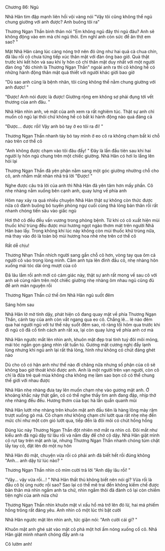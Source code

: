 




Chương 86: Ngủ


Nhã Hân tim đập mạnh liên hồi vội vàng nói "Vậy tôi cũng không thể ngủ chung giường với anh được? Anh buông tôi ra"

Thương Ngạn Thần bình thản nói "Em không ngủ đây thì ngủ đâu? Anh sẽ không động vào em mà chỉ ngủ thôi. Em nghĩ anh còn sức để ăn thịt em sao? "

Mặt Nhã Hân càng lúc càng nóng trở nên đỏ ửng như hai quả cà chua chín, đã lâu rồi cô chưa từng tiếp xúc thân mật với đàn ông bao giờ. Quả thật trước khi kết hôn và sau khi ly hôn cô chỉ thân mật duy nhất với một người đàn ông "đó chính là Thương Ngạn Thần" ngoài anh ra thì cô không hề có những hành động thân mật quá thiết với người khác giới bao giờ

"Dù sao anh cũng là bệnh nhân, tôi cũng không thể nằm chung giường với anh được! "

"Được! Anh nói được là được! Giường rộng em không sợ phải đụng tới vết thương của anh đâu. "

Nhã Hân nhìn anh, vẻ mặt của anh xem ra rất nghiêm túc. Thật sự anh chỉ muốn cô ngủ lại thôi chứ không hề có bất kì hành động nào quá đáng cả

"Được... được rồi! Vậy anh bỏ tay ở eo tôi ra đi! "

Thương Ngạn Thần nhanh táy bỏ tay mình ở eo cô ra không chạm bất kì chỗ nào trên cơ thể cô

"Anh không được chạm vào tôi đâu đấy! " Đây là lần đầu tiên sau khi hai người ly hôn ngủ chung trên một chiếc giường. Nhã Hân có hơi lo lắng lên hỏi lại

Thương Ngạn Thần đã yên phận nằm sang một góc giường nhường chỗ cho cô, anh nhắm mắt nhàn nhã trả lời "Được! "

Nghe được câu trả lời của anh thì Nhã Hân đã yên tâm hơn mấy phần. Cô nhẹ nhàng nằm xuống bên cạnh anh, quay lưng về phía anh

Hôm nay xảy ra quá nhiều chuyện Nhã Hân thật sự không còn thức được nữa cô đành buông bỏ tuyến phòng ngự cuối cùng thả lỏng bản thân rồi rất nhanh chóng tiến sâu vào giấc ngủ

Hơi thở cô đều đều vấn vương trong phòng bệnh. Từ khi có cô xuất hiện mùi thuốc khử trùng đều được mùi hương ngọt ngào thơm mát trên người Nhã Hân bao lấy. Trong không khí lúc này không còn mùi thuốc khử trùng nữa, mà thay vào đó là toàn bộ mùi hương hoa nhè nhẹ trên cơ thể cô

Rất dễ chịu!

Thương Nhạn Thần nhích người sang gần chỗ cô hơn, vòng tay qua ôm cả người cô vào trong lòng mình. Cằm anh tựa lên đỉnh đầu cô, nhẹ nhàng hôn xuống mái tóc dài óng mượt của cô

Đã lâu lắm rồi anh mới có cảm giác này, thật sự anh rất mong về sau cô với anh sẽ cùng nằm trên một chiếc giường nhẹ nhàng ôm nhau ngủ cũng đủ để anh mãn nguyện rồi

Thương Ngạn Thần cứ thế ôm Nhã Hân ngủ suốt đêm

Sáng hôm sau

Nhã Hân lờ mờ tỉnh dậy, phát hiện cô đang quay mặt về phía Thương Ngạn Thần, cánh tay của anh còn vắt ngang qua eo cô. Chẳng lẽ... lẽ nào đêm qua hai người ngủ với tư thế này suốt đêm sao, rõ ràng tối hôm qua trước khi đi ngủ cô đã cố tình cách anh rất xa, lại còn quay lưng về phía anh cơ mà

Nhã Hân ngước mắt lên nhìn anh, khuôn mặt đẹp trai tinh tuý đôi môi mỏng, mái tóc ngắn gọn gàng nhìn rất tuấn tú. Gương mặt cương nghị đầy lạnh lùng nhưng khi ngủ anh lại rất thả lỏng, hình như không có chút đáng ghét nào

Dù cho cô có hận anh như thế nào đi chăng nữa nhưng số phận của cô sẽ không bao giờ thoát khỏi được anh. Anh là một người trên vạn người, còn cô chỉ là đứa trẻ quê mùa không cha không mẹ làm sao bọn cô có thể chung thế giới với nhau được

Nhã Hân nhẹ nhàng đưa tay lên muốn chạm nhẹ vào gương mặt anh. Ở khoảng khắc này thật gần, cô có thể nghe thấy tim anh đang đập, nhịp thở nhẹ nhàng đều đều. Hương thơm của bạc hà lẩn quẩn quanh mũi

Nhã Hân lướt nhẹ nhàng trên khuôn mặt anh đầu tiên là hàng lông mày rậm trượt xuống gò má. Cô chạm như không chạm chỉ lướt qua rất nhẹ nhẹ đến mức chỉ như một cơn gió lướt qua, tiếp đến là đôi môi có chút hồng hồng

Đúng lúc này Thương Ngạn Thần đột nhiên mở mắt ra nhìn cô. Đôi mắt như kiểu anh đã ngủ dậy từ lâu rồi và nằm đây để chờ cô dậy. Nhã Hân giật mình cô rụt tay trên mặt anh lại, nhưng Thương Ngạn Thần nhanh chóng túm chặt lấy tay cô, đặt lên đó một nụ hôn

Nhã Hân đỏ mặt, chuyện vừa rồi có phải anh đã biết hết rồi đúng không "Anh... anh dậy từ lúc nào? "

Thương Ngạn Thần nhìn cô mỉm cười trả lời "Anh dậy lâu rồi! "

"Vậy... vậy vừa rồi...! " Nhã Hân thất thủ không biết nên nói gì? Vừa rồi là đầu cô bị úng nước rồi sao? Sao lại có thể mê trai đến không kiềm chế được bản thân mà nhìn ngắm anh ta chứ, nhìn ngắm thôi đã đành cô lại còn chiếm tiện nghi của anh nữa chứ

Thương Ngạn Thần nhìn khuôn mặt vì xấu hổ mà trở lên đỏ lừ, hai má phiếm hồng trông rất đáng yêu. Anh nhìn cô một lúc thì bật cười

Nhã Hân ngước mặt lên nhìn anh, tức giận nói: "Anh cười cái gì? "

Khuôn mặt anh ghé sát vào mặt cô phả một hơi ấm nóng xuống cổ cô. Nhã Hân giật mình nhanh chóng đẩy anh ra

Cô lườm anh!




